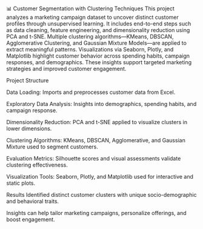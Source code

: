 📊 Customer Segmentation with Clustering Techniques
This project analyzes a marketing campaign dataset to uncover distinct customer profiles through unsupervised learning. It includes end-to-end steps such as data cleaning, feature engineering, and dimensionality reduction using PCA and t-SNE. Multiple clustering algorithms—KMeans, DBSCAN, Agglomerative Clustering, and Gaussian Mixture Models—are applied to extract meaningful patterns. Visualizations via Seaborn, Plotly, and Matplotlib highlight customer behavior across spending habits, campaign responses, and demographics. These insights support targeted marketing strategies and improved customer engagement.



Project Structure

Data Loading: Imports and preprocesses customer data from Excel.

Exploratory Data Analysis: Insights into demographics, spending habits, and campaign response.

Dimensionality Reduction: PCA and t-SNE applied to visualize clusters in lower dimensions.

Clustering Algorithms: KMeans, DBSCAN, Agglomerative, and Gaussian Mixture used to segment customers.

Evaluation Metrics: Silhouette scores and visual assessments validate clustering effectiveness.

Visualization Tools: Seaborn, Plotly, and Matplotlib used for interactive and static plots.


Results
Identified distinct customer clusters with unique socio-demographic and behavioral traits.

Insights can help tailor marketing campaigns, personalize offerings, and boost engagement.
